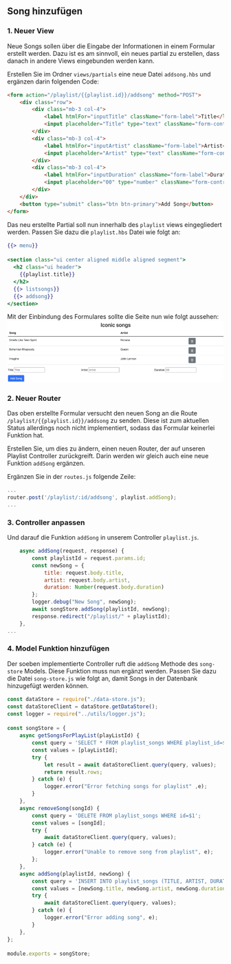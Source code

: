 ## Song hinzufügen

### 1. Neuer View

Neue Songs sollen über die Eingabe der Informationen in einem Formular erstellt werden.
Dazu ist es am sinnvoll, ein neues partial zu erstellen, dass danach in andere Views eingebunden werden kann.

Erstellen Sie im Ordner `views/partials` eine neue Datei `addsong.hbs` und ergänzen darin folgenden Code:
~~~ html
<form action="/playlist/{{playlist.id}}/addsong" method="POST">
    <div class="row">
        <div class="mb-3 col-4">
            <label htmlFor="inputTitle" className="form-label">Title</label>
            <input placeholder="Title" type="text" className="form-control" id="inputTitle" name="title">
        </div>
        <div class="mb-3 col-4">
            <label htmlFor="inputArtist" className="form-label">Artist</label>
            <input placeholder="Artist" type="text" className="form-control" id="inputArtist" name="artist">
        </div>
        <div class="mb-3 col-4">
            <label htmlFor="inputDuration" className="form-label">Duration</label>
            <input placeholder="00" type="number" className="form-control" id="inputDuration" name="duration">
        </div>
    </div>
    <button type="submit" class="btn btn-primary">Add Song</button>
</form>
~~~

Das neu erstellte Partial soll nun innerhalb des `playlist` views eingegliedert werden. Passen Sie dazu die `playlist.hbs` Datei
wie folgt an:

~~~ hbs 
{{> menu}}

<section class="ui center aligned middle aligned segment">
  <h2 class="ui header">
    {{playlist.title}}
  </h2>
  {{> listsongs}}
  {{> addsong}}
</section>
~~~

Mit der Einbindung des Formulares sollte die Seite nun wie folgt aussehen:
![img_2.png](img/img_2.png)

### 2. Neuer Router

Das oben erstellte Formular versucht den neuen Song an die Route `/playlist/{{playlist.id}}/addsong` zu senden. Diese ist zum aktuellen Status allerdings noch nicht implementiert, sodass das Formular keinerlei Funktion hat.

Erstellen Sie, um dies zu ändern, einen neuen Router, der auf unseren Playlist Controller zurückgreift. Darin werden wir gleich auch eine neue Funktion `addSong` ergänzen.

Ergänzen Sie in der `routes.js` folgende Zeile:
~~~ js
...
router.post('/playlist/:id/addsong', playlist.addSong);
...
~~~
### 3. Controller anpassen
Und darauf die Funktion `addSong` in unserem Controller `playlist.js`.

~~~ js
    async addSong(request, response) {
        const playlistId = request.params.id;
        const newSong = {
            title: request.body.title,
            artist: request.body.artist,
            duration: Number(request.body.duration)
        };
        logger.debug("New Song", newSong);
        await songStore.addSong(playlistId, newSong);
        response.redirect("/playlist/" + playlistId);
    },
...
~~~

### 4. Model Funktion hinzufügen

Der soeben implementierte Controller ruft die `addSong` Methode des `song-store` Models.
Diese Funktion muss nun ergänzt werden. Passen Sie dazu die Datei `song-store.js` wie folgt an, damit Songs in der Datenbank hinzugefügt werden können.
~~~ js
const dataStore = require("./data-store.js");
const dataStoreClient = dataStore.getDataStore();
const logger = require("../utils/logger.js");

const songStore = {
    async getSongsForPlayList(playListId) {
        const query = 'SELECT * FROM playlist_songs WHERE playlist_id=$1';
        const values = [playListId];
        try {
            let result = await dataStoreClient.query(query, values);
            return result.rows;
        } catch (e) {
            logger.error("Error fetching songs for playlist" ,e);
        }
    },
    async removeSong(songId) {
        const query = 'DELETE FROM playlist_songs WHERE id=$1';
        const values = [songId];
        try {
            await dataStoreClient.query(query, values);
        } catch (e) {
            logger.error("Unable to remove song from playlist", e);
        };
    },
    async addSong(playlistId, newSong) {
        const query = 'INSERT INTO playlist_songs (TITLE, ARTIST, DURATION, PLAYLIST_ID) VALUES($1, $2, $3, $4)';
        const values = [newSong.title, newSong.artist, newSong.duration, playlistId];
        try {
            await dataStoreClient.query(query, values);
        } catch (e) {
            logger.error("Error adding song", e);
        }
    },
};

module.exports = songStore;

~~~

